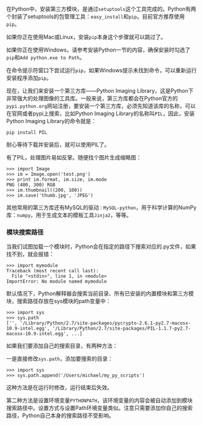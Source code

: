 在Python中，安装第三方模块，是通过`setuptools`这个工具完成的。Python有两个封装了setuptools的包管理工具：`easy_install`和`pip`。目前官方推荐使用`pip`。

如果你正在使用Mac或Linux，安装`pip`本身这个步骤就可以跳过了。

如果你正在使用Windows，请参考安装Python一节的内容，确保安装时勾选了`pip`和`Add python.exe to Path`。

在命令提示符窗口下尝试运行`pip`，如果Windows提示未找到命令，可以重新运行安装程序添加`pip`。

现在，让我们来安装一个第三方库——Python Imaging Library，这是Python下非常强大的处理图像的工具库。一般来说，第三方库都会在Python官方的`pypi.python.org`网站注册，要安装一个第三方库，必须先知道该库的名称，可以在官网或者pypi上搜索，比如Python Imaging Library的名称叫`PIL`，因此，安装Python Imaging Library的命令就是：

```
pip install PIL
```

耐心等待下载并安装后，就可以使用PIL了。

有了PIL，处理图片易如反掌。随便找个图片生成缩略图：

```
>>> import Image
>>> im = Image.open('test.png')
>>> print im.format, im.size, im.mode
PNG (400, 300) RGB
>>> im.thumbnail((200, 100))
>>> im.save('thumb.jpg', 'JPEG')
```

其他常用的第三方库还有MySQL的驱动`：MySQL-python`，用于科学计算的NumPy库：`numpy`，用于生成文本的模板工具`Jinja2`，等等。

### 模块搜索路径

当我们试图加载一个模块时，Python会在指定的路径下搜索对应的.py文件，如果找不到，就会报错：

```
>>> import mymodule
Traceback (most recent call last):
  File "<stdin>", line 1, in <module>
ImportError: No module named mymodule
```

默认情况下，Python解释器会搜索当前目录、所有已安装的内置模块和第三方模块，搜索路径存放在sys模块的path变量中：

```
>>> import sys
>>> sys.path
['', '/Library/Python/2.7/site-packages/pycrypto-2.6.1-py2.7-macosx-10.9-intel.egg', '/Library/Python/2.7/site-packages/PIL-1.1.7-py2.7-macosx-10.9-intel.egg', ...]
```

如果我们要添加自己的搜索目录，有两种方法：

一是直接修改`sys.path`，添加要搜索的目录：

```
>>> import sys
>>> sys.path.append('/Users/michael/my_py_scripts')
```

这种方法是在运行时修改，运行结束后失效。

第二种方法是设置环境变量`PYTHONPATH`，该环境变量的内容会被自动添加到模块搜索路径中。设置方式与设置Path环境变量类似。注意只需要添加你自己的搜索路径，Python自己本身的搜索路径不受影响。
